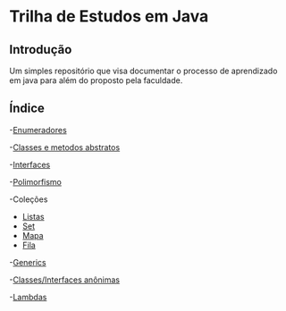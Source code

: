 # Trilha de Estudos em Java

## Introdução
Um simples repositório que visa documentar o processo de aprendizado em java para além do proposto pela faculdade.
## Índice
-[Enumeradores](Biblioteca/enumeradores.md)

-[Classes e metodos abstratos](OO/src/abstractClass/readme.md)

-[Interfaces](OO/src/interfaces/readme.md)

-[Polimorfismo](OO/src/polimorfismo/readme.md)

-Coleções
  - [Listas](DevJojoCurso/src/javacore/Ycolecoes/readme.md)
  - [Set](DevJojoCurso/src/javacore/Ycolecoes/reamdeSet.md)
  - [Mapa](DevJojoCurso/src/javacore/Ycolecoes/readmeMap.md)
  - [Fila](DevJojoCurso/src/javacore/Ycolecoes/readmeQueue.md)

-[Generics](DevJojoCurso/src/javacore/Zgenerics/readmeGenerics.md)

-[Classes/Interfaces anônimas](DevJojoCurso/src/javacore/ZZAclassesinternas/app/readmeAnonymous.md)

-[Lambdas](DevJojoCurso/src/javacore/ZZClambdas/app/readme.md)
    
